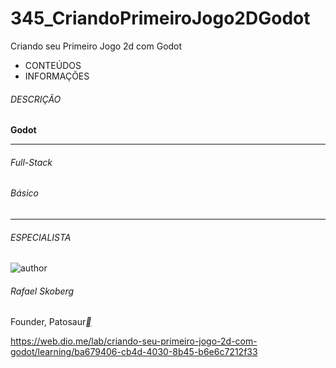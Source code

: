 # 345_CriandoPrimeiroJogo2DGodot
Criando seu Primeiro Jogo 2d com Godot

- CONTEÚDOS
- INFORMAÇÕES

###### DESCRIÇÃO



**Godot**

------

###### Full-Stack

###### Básico

------

###### ESPECIALISTA

![author](https://hermes.dio.me/users/author/photos/acccac5a-58ce-483b-a0df-d9a3b06b28e7.jpeg)

###### Rafael Skoberg

Founder, Patosaur[**](https://www.linkedin.com/in/rafaskoberg/)



https://web.dio.me/lab/criando-seu-primeiro-jogo-2d-com-godot/learning/ba679406-cb4d-4030-8b45-b6e6c7212f33



